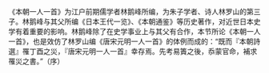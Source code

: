 《本朝一人一首》为江户前期儒学者林鹅峰所编，为朱子学者、诗人林罗山的第三子。林鹅峰与其父所编《日本王代一览》、《本朝通鉴》等历史著作，对近世日本史学有着重要的影响。林鹅峰除了在史学事业上与其父有合作，本节所论《本朝一人一首》，也是效仿了林罗山编《唐宋元明一人一首》的体例而成的：“既而『本朝詩選』罹丁酉之災，『唐宋元明一人一首』幸存焉。先考易簀之後，忝蒙官命，補求罹災之書。”（序）